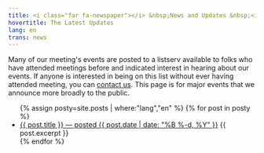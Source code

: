 ```yaml
---
title: <i class="far fa-newspaper"></i> &nbsp;News and Updates &nbsp;<i class="fas fa-bullhorn"></i>
hovertitle: The Latest Updates
lang: en
trans: news
---
```

Many of our meeting's events are posted to a listserv available to folks who have attended meetings before and indicated interest in hearing about our events. If anyone is interested in being on this list without ever having attended meeting, you can [contact us](contact.html). This page is for major events that we announce more broadly to the public.

<ul>
{% assign posty=site.posts | where:"lang","en" %}
  {% for post in posty %}
    <li>
      <a href="{{ post.url }}">{{ post.title }} — posted {{ post.date | date: "%B %-d, %Y" }}</a>
      {{ post.excerpt }}
    </li>
  {% endfor %}
</ul>
